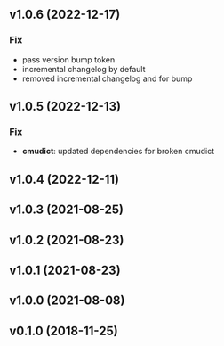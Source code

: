 ## v1.0.6 (2022-12-17)

### Fix

- pass version bump token
- incremental changelog by default
- removed incremental changelog and for bump

## v1.0.5 (2022-12-13)

### Fix

- **cmudict**: updated dependencies for broken cmudict

## v1.0.4 (2022-12-11)

## v1.0.3 (2021-08-25)

## v1.0.2 (2021-08-23)

## v1.0.1 (2021-08-23)

## v1.0.0 (2021-08-08)

## v0.1.0 (2018-11-25)
